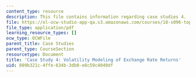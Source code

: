 ```yaml
---
content_type: resource
description: This file contains information regarding case studies 4.
file: https://ol-ocw-studio-app-qa.s3.amazonaws.com/courses/18-s096-topics-in-mathematics-with-applications-in-finance-fall-2013/809b321c4ffe634b3db0e8c59c4049df_MIT18_S096F13_CaseStudy4.pdf
file_type: application/pdf
learning_resource_types: []
ocw_type: OCWFile
parent_title: Case Studies
parent_type: CourseSection
resourcetype: Document
title: 'Case Study 4: Volatility Modeling of Exchange Rate Returns'
uid: 809b321c-4ffe-634b-3db0-e8c59c4049df
---
```


